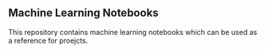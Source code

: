 Machine Learning Notebooks
---

This repository contains machine learning notebooks which can be used as a reference for proejcts.
